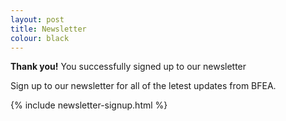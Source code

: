 ```yaml
---
layout: post
title: Newsletter
colour: black
---
```


<div class="alert alert-success" role="alert">
  <strong>Thank you!</strong> You successfully signed up to our newsletter
</div>

Sign up to our newsletter for all of the letest updates from BFEA.

{% include newsletter-signup.html %}
